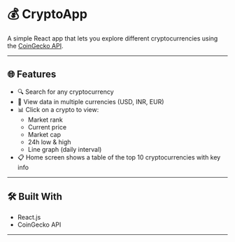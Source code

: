 # 💰 CryptoApp

A simple React app that lets you explore different cryptocurrencies using the [CoinGecko API](https://www.coingecko.com/en/api).

---

## 🌐 Features

- 🔍 Search for any cryptocurrency
- 💱 View data in multiple currencies (USD, INR, EUR)
- 📊 Click on a crypto to view:
  - Market rank
  - Current price
  - Market cap
  - 24h low & high
  - Line graph (daily interval)
- 📋 Home screen shows a table of the top 10 cryptocurrencies with key info

---

## 🛠️ Built With

- React.js
- CoinGecko API

---

